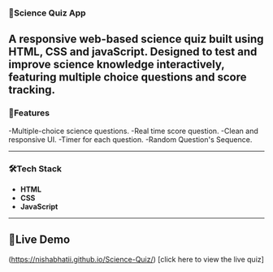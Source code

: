 ### 🔭Science Quiz App
A responsive web-based science quiz built using **HTML, CSS and javaScript**. Designed to test and improve science knowledge interactively,
featuring multiple choice questions and score tracking.
----
### 🚀Features 
-Multiple-choice science questions.
-Real time score question.
-Clean and responsive UI.
-Timer for each question.
-Random Question's Sequence.

----
### 🛠Tech Stack
- **HTML**
- **CSS**
- **JavaScript**
----
## 🧨Live Demo
(https://nishabhatii.github.io/Science-Quiz/)
[click here to view the live quiz]
